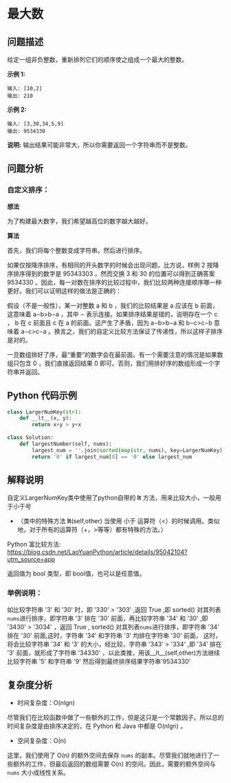 # 最大数
## 问题描述
给定一组非负整数，重新排列它们的顺序使之组成一个最大的整数。

**示例 1:**
```
输入: [10,2]
输出: 210
```
**示例 2:**
```
输入: [3,30,34,5,9]
输出: 9534330
```
**说明:** 输出结果可能非常大，所以你需要返回一个字符串而不是整数。

## 问题分析
### 自定义排序：
**想法**

为了构建最大数字，我们希望越高位的数字越大越好。

**算法**

首先，我们将每个整数变成字符串。然后进行排序。

如果仅按降序排序，有相同的开头数字的时候会出现问题。比方说，样例 2 按降序排序得到的数字是 95343303 ，然而交换 3 和 30 的位置可以得到正确答案 9534330 。因此，每一对数在排序的比较过程中，我们比较两种连接顺序哪一种更好。我们可以证明这样的做法是正确的：

假设（不是一般性），某一对整数 a 和 b ，我们的比较结果是 a 应该在 b 前面，这意味着 a⌢b>b⌢a ，其中 ⌢ 表示连接。如果排序结果是错的，说明存在一个 c ， b 在 c 前面且 c 在 a 的前面。这产生了矛盾，因为 a⌢b>b⌢a 和 b⌢c>c⌢b 意味着 a⌢c>c⌢a 。换言之，我们的自定义比较方法保证了传递性，所以这样子排序是对的。

一旦数组排好了序，最“重要”的数字会在最前面。有一个需要注意的情况是如果数组只包含 0 ，我们直接返回结果 0 即可。否则，我们用排好序的数组形成一个字符串并返回。

## Python 代码示例
```python
class LargerNumKey(str):
    def __lt__(x, y):
        return x+y > y+x
        
class Solution:
    def largestNumber(self, nums):
        largest_num = ''.join(sorted(map(str, nums), key=LargerNumKey))
        return '0' if largest_num[0] == '0' else largest_num
```
## 解释说明

自定义LargerNumKey类中使用了python自带的 __lt__ 方法，用来比较大小，一般用于小于号

+ （类中的特殊方法 __lt__(self,other) 当使用 小于 运算符（<）的时候调用。类似地，对于所有的运算符（+，>等等）都有特殊的方法。）

Python 富比较方法: <https://blog.csdn.net/LaoYuanPython/article/details/95042104?utm_source=app>

返回值为 bool 类型，即 bool值，也可以是任意值。

### 举例说明：
如比较字符串 '3' 和 '30' 时，即 '330' > '303' ,返回 True ,即 sorted() 对其列表```nums```进行排序，即字符串 '3' 排在 '30' 前面，再比较字符串 '34' 和 '30' ,即 '3430' > '3034' ，返回 True , sorted() 对其列表```nums```进行排序，即字符串 '34' 排在 '30' 前面,这时，字符串 '34' 和字符串 '3' 均排在字符串 '30' 前面，
这时，将会比较字符串 '34' 和 '3' 的大小，经比较，字符串 '343' > '334' ,即 '34' 排在 '3' 前面，就形成了字符串 '34330' ，以此类推，用该__lt__(self,other)方法继续比较字符串 '5' 和字符串 '9' 然后得到最终排序结果字符串'9534330'

## 复杂度分析

+ 时间复杂度：O(nlgn)

尽管我们在比较函数中做了一些额外的工作，但是这只是一个常数因子。所以总的时间复杂度是由排序决定的，在 Python 和 Java 中都是 O(nlgn) 。

+ 空间复杂度：O(n)

这里，我们使用了 O(n) 的额外空间去保存 ```nums``` 的副本。尽管我们就地进行了一些额外的工作，但最后返回的数组需要 O(n) 的空间。因此，需要的额外空间与 ```nums``` 大小成线性关系。
